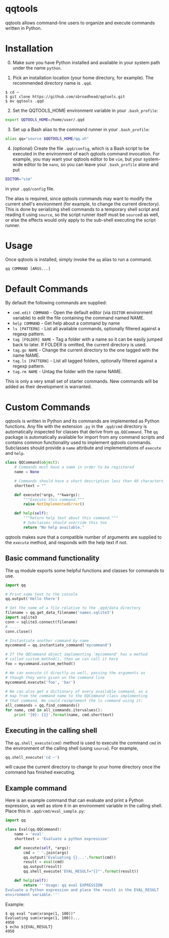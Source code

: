 # qqtools

qqtools allows command-line users to organize and execute
commands written in Python.

# Installation
0. Make sure you have Python installed and available in your system path under the name `python`.

1. Pick an installation location (your home directory, for example). The recommended directory name is `.qqd`.

 ```console
 $ cd ~
 $ git clone https://github.com/sbroadhead/qqtools.git
 $ mv qqtools .qqd
 ```

2. Set the QQTOOLS_HOME environment variable in your `.bash_profile`:
 ```bash
 export QQTOOLS_HOME=/home/user/.qqd
 ```

3. Set up a Bash alias to the command runner in your `.bash_profile`:
 ```bash
 alias qq="source $QQTOOLS_HOME/qq.sh"
 ```

4. (optional) Create the file `.qqd/config`, which is a Bash script to be executed in the environment
 of each qqtools command invocation. For example, you may want your qqtools editor to be `vim`, but
 your system-wide editor to be `nano`, so you can leave your `.bash_profile` alone and put
 ```bash
 EDITOR="vim"
 ```
 in your `.qqd/config` file.

The alias is required, since qqtools commands may want to modify the current shell's environment (for example, to change the current directory). This is done by serializing shell commands to a temporary shell script and reading it using `source`, so the script runner itself must be `source`d as well, or else the effects would only apply to the sub-shell executing the script runner.

# Usage
Once qqtools is installed, simply invoke the `qq` alias to run a command.

```
qq COMMAND [ARGS...]
```

# Default Commands
By default the following commands are supplied:

 * `cmd.edit COMMAND` - Open the default editor (via `EDITOR` environment variable) to edit the file containing the command named NAME.
 * `help COMMAND` - Get help about a command by name
 * `ls [PATTERN]` - List all available commands, optionally filtered against a regexp pattern.
 * `tag [FOLDER] NAME` - Tag a folder with a name so it can be easily jumped back to later. If FOLDER is omitted, the current directory is used.
 * `tag.go NAME` - Change the current directory to the one tagged with the name NAME.
 * `tag.ls [PATTERN]` - List all tagged folders, optionally filtered against a regexp pattern.
 * `tag.rm NAME` - Untag the folder with the name NAME.

This is only a very small set of starter commands. New commands will be added as their development is warranted.

# Custom Commands
qqtools is written in Python and its commands are implemented as Python functions. Any file with the extension `.py` in the `.qqd/cmd` directory is automatically inspected for classes that derive from `qq.QQCommand`. The `qq` package is automatically available for import from any command scripts and contains common functionality used to implement qqtools commands. Subclasses should provide a `name` attribute and implementations of `execute` and `help`.

```python
class QQCommand(object):
    # Commands must have a name in order to be registered
    name = None

    # Commands should have a short description less than 40 characters long
    shorttext = ""

    def execute(*args, **kwargs):
        """Execute this command."""
        raise NotImplementedError()

    def help(self):
        """Return help text about this command."""
        # Subclasses should override this too
        return "No help available."
```

qqtools makes sure that a compatible number of arguments are supplied to the `execute` method, and responds with the help text if not.

## Basic command functionality
The `qq` module exports some helpful functions and classes for commands to use.

```python
import qq

# Print some text to the console
qq.output('Hello there')

# Get the name of a file relative to the .qqd/data directory
filename = qq.get_data_filename('names.sqlite3')
import sqlite3
conn = sqlite3.connect(filename)
# ....
conn.close()

# Instantiate another command by name
mycommand = qq.instantiate_command('mycommand')

# If the QQCommand object implementing 'mycommand' has a method
# called custom_method(), then we can call it here
foo = mycommand.custom_method()

# We can execute it directly as well, passing the arguments as
# though they were given on the command line
mycommand.execute('foo', 'bar')

# We can also get a dictionary of every available command, as a
# map from the command name to the QQCommand class implementing
# that command. We could reimplement the ls command using it:
all_commands = qq.find_commands()
for name, cmd in all_commands.itervalues():
    print '{0}: {1}'.format(name, cmd.shorttext)
```

## Executing in the calling shell
The `qq.shell_execute(cmd)` method is used to execute the command `cmd` in the environment of the calling shell (using `source`). For example,

```python
qq.shell_execute('cd ~')
```

will cause the current directory to change to your home directory once the command has finished executing.

## Example command
Here is an example command that can evaluate and print a Python expression, as well as store it in an environment variable in the calling shell. Place this in `.qqd/cmd/eval_sample.py`:

```python
import qq

class Eval(qq.QQCommand):
    name = 'eval'
    shorttext = 'Evaluate a python expression'

    def execute(self, *args):
        cmd = ' '.join(args)
        qq.output('Evaluating {}...'.format(cmd))
        result = eval(cmd)
        qq.output(result)
        qq.shell_execute('EVAL_RESULT="{}"'.format(result))

    def help(self):
        return '''Usage: qq eval EXPRESSION
Evaluate a Python expression and place the result in the EVAL_RESULT
environment variable.'''
```

Example:

```console
$ qq eval "sum(xrange(1, 100))"
Evaluating sum(xrange(1, 100))...
4950
$ echo ${EVAL_RESULT}
4950
```
